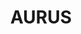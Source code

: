 ---
layout: firm_page
title: "AURUS"
id: "aurus.cl"
permalink: "/aurusaurus.cl/"
website: "https://www.aurus.cl"
offices: "Santiago (Chile)"
investment_stages: "Series A, Series B"
portfolio_companies: "UltraConductive Copper Company"
portfolio_link: "https://www.aurus.cl/portafolio/"
investment_markets: "information technology, healthcare, consumer product"
founded_year: "2008"
description: "AURUS is a pioneer in the Venture Capital industry in Latin America. They invest in companies with excellent human teams and high-potential value propositions. They partner with entrepreneurs who demonstrate a high level of commitment and passion."
linkedin: "https://cl.linkedin.com/company/aurus"
twitter: ""
instagram: ""
team_page: ""
investor_type: "Venture Capital"
crunchbase: ""
pitchbook: ""

# SEO Optimization
meta_title: "AURUS - VC Firm - projectstartups.com"
meta_description: "AURUS, AURUS is a pioneer in the Venture Capital industry in Latin America. They invest in companies with excellent human teams and high-potential value prop..."
meta_keywords: "AURUS, information technology, healthcare, consumer product, VC firm, venture capital, startup investor, projectstartups.com"
canonical_url: "https://vc.projectstartups.com/aurusaurus.cl/"
---